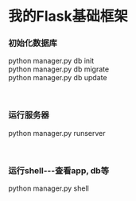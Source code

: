 # 我的Flask基础框架

### 初始化数据库
python manager.py db init<br>
python manager.py db migrate<br>
python manager.py db update<br>

<br>

### 运行服务器
python manager.py runserver

<br>

### 运行shell---查看app, db等
python manager.py shell